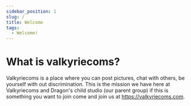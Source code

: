 ```yaml
---
sidebar_position: 1
slug: /
title: Welcome
tags: 
  - Welcome!
---
```


# What is valkyriecoms?

Valkyriecoms is a place where you can post pictures, chat with others, be yourself with out discrimination. This is the mission we have here at Valkyriecoms and Dragon's child studio (our parent group) if this is something you want to join come and join us at https://valkyriecoms.com.
